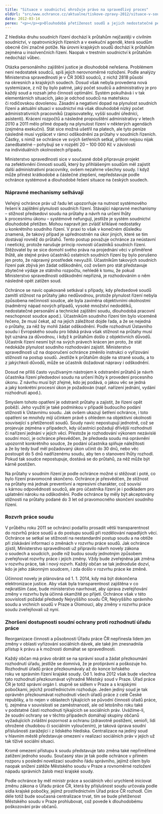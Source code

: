 ```yaml
---
title: "Situace v soudnictví ohrožuje právo na spravedlivý proces"
oldUrl: "src/www.ochrance.cz/aktualne/tiskove-zpravy-2012/situace-v-soudnictvi-ohrozuje-pravo-na-spravedlivy-proces"
date: 2012-03-14
perex: "<p></p><p>Dlouhodobá přetíženost soudů a jejich nedostatečné personální a technické zajištění vedou k porušování ústavně zaručeného práva na spravedlivý proces a tedy i práva na to, aby věc byla rozhodnuta v přiměřené lhůtě. Jde o stále častější jev, s nímž se ochránce při vyřizování podnětů z oblasti státní správy soudů setkává. Jestliže jsou za této situace soudům přidávány další rozsáhlé povinnosti, jedná se podle ochránce o nerozvážné ohrožení životaschopnosti justice, jehož důsledkem nutně musí být zhoršený přístup k právu.</p>"
---
```


<!-- imported from the old website -->

<p>Z hlediska druhu soudních řízení dochází k průtahům nejčastěji v civilním soudnictví, v opatrovnických řízeních a v exekuční agendě, která soudům obecně činí značné potíže. Na úrovni krajských soudů dochází k průtahům zejména u insolvenčních řízení. Naopak v trestním soudnictví k průtahům nedochází vůbec. </p><p>Otázka personálního zajištění justice je dlouhodobě neřešena. Problémem není nedostatek soudců, spíš jejich nerovnoměrné rozložení. Podle analýzy Ministerstva spravedlnosti je v ČR 3063 soudců, z nichž 2818 působí na okresních a krajských soudech. Dosud však nebyla provedena nová systemizace, z níž by bylo patrné, jaký počet soudců a administrativy je pro každý soud a rozsah jeho činnosti optimální. Systém pokulhává i v tak elementárních situacích, jako je odchod soudců na mateřskou či rodičovskou dovolenou. Zásadní a negativní dopad na plynulost soudních řízení a aktuální situaci v soudnictví má však dlouhodobě nízký počet administrativních pracovníků (zapisovatelky, vyšší soudní úředníci, asistenti). Krácení rozpočtů a následné propouštění administrativy v letech 2010 a 2011 mělo přímé dopady na plynulost řízení v některých agendách (zejména exekuční). Stát sice možná ušetřil na platech, ale tyto peníze následně musí vyplácet v rámci odškodnění za průtahy v soudních řízeních. Částky, s nimiž se ochránce ve svých šetřeních setkal, přitom nejsou nijak zanedbatelné – pohybují se v rozpětí 20 – 100 000 Kč v závislosti na individuálních okolnostech případu. </p><p>Ministerstvo spravedlnosti sice v současné době připravuje projekt na zefektivnění činnosti soudů, který by přihlášeným soudům měl zajistit další administrativní pracovníky, ovšem nezahrne všechny soudy. I když může přinést krátkodobé a částečné zlepšení, nepředstavuje podle ochránce systémové a dlouhodobé řešení situace na českých soudech.</p><h3>Nápravné mechanismy selhávají</h3><p>Veřejný ochránce práv už řadu let upozorňuje na nutnost systémového řešení k zajištění plynulosti soudních řízení. Stávající nápravné mechanismy &ndash; stížnost předsedovi soudu na průtahy a návrh na určení lhůty k procesnímu úkonu – systémově nefungují, jestliže je systém soudnictví dlouhodobě přetížen. Mohou napravit jen zvlášť křiklavé nedostatky u konkrétního soudního řízení. V praxi to však v konečném důsledku znamená, že takový případ je upřednostněn na úkor jiných, které se tím dostávají rovněž do průtahů. Tento postup považuje ochránce za neústavní i neetický, protože narušuje princip rovnosti účastníků soudních řízení. Stěžovatel by se sice domohl svého práva na projednání věci v přiměřené lhůtě, ale stejné právo účastníků ostatních soudních řízení by bylo porušeno jen proto, že nápravný prostředek nevyužili. Účastníkům takových soudních řízení pak zbývá jen žádat odškodnění, což ovšem pro stát představuje zbytečné výdaje ze státního rozpočtu, nehledě k tomu, že pokud Ministerstvo spravedlnosti odškodnění nepřizná, je rozhodováním o něm následně opět zatížen soud.</p><p>Ochránce se navíc opakovaně setkával s případy, kdy předsedové soudů zamítli stížnost na průtahy jako nedůvodnou, protože plynulost řízení nebyla způsobena nečinností soudce, ale byla zaviněna objektivními okolnostmi (nadměrný nápad nových případů, vysoké množství nedodělků, nedostatečné personální a technické zajištění soudu, dlouhodobá pracovní neschopnost soudce apod.). Účastníkům soudního řízení tím bylo víceméně řečeno, že musí čekat, až na jejich záležitost dojde řada, a že se nejedná o průtahy, za něž by mohli žádat odškodnění. Podle rozhodnutí Ústavního soudu i Evropského soudu pro lidská práva však stížnost na průtahy musí být uznána za důvodnou, i když k průtahům došlo z objektivních důvodů. Účastník řízení nesmí být na svých právech krácen jen proto, že stát nedokáže plynulost soudního rozhodování zajistit. Ministerstvo spravedlnosti už na doporučení ochránce změnilo instrukci o vyřizování stížností na postup soudů. Jestliže k průtahům dojde na straně soudu, a to z jakýchkoli důvodů, může se účastník dožadovat nápravy i odškodnění.</p><p>Dosud ne příliš často využívaným nástrojem k odstranění průtahů je návrh účastníka řízení předsedovi soudu na určení lhůty k provedení procesního úkonu. Z návrhu musí být zřejmé, kdo jej podává, o jakou věc se jedná a jaký konkrétní procesní úkon je požadován (např. nařízení jednání, vydání rozhodnutí apod.). </p><p>Smyslem tohoto opatření je odstranit průtahy a zajistit, že řízení opět poběží. Jeho využití je také podmínkou v případě budoucího podání stížnosti k Ústavnímu soudu. Jak ovšem ukazují šetření ochránce, i toto opatření se mnohdy míjí účinkem právě s ohledem na objektivní okolnosti související s přetížeností soudů. Soudy navíc nepostupují jednotně, což se projevuje zejména v případech, kdy účastníci požadují dřívější rozhodnutí či nařízení jednání v jejich věci. Přestože je rozhodování výkonem nezávislé soudní moci, je ochránce přesvědčen, že předseda soudu má oprávnění upozornit konkrétního soudce, že podání účastníka splňuje náležitosti a že by tedy buď měl požadovaný úkon učinit do 30 dnů, nebo věc postoupit do 5 dnů nadřízenému soudu, aby ten o stanovení lhůty rozhodl. Pokud tak soudce nepostupuje, dostává se do průtahů, za něž může být kárně postižen.</p><p>Na průtahy v soudním řízení je podle ochránce možné si stěžovat i poté, co bylo řízení pravomocně skončeno. Ochránce je přesvědčen, že stížnost na průtahy má jednak preventivní a represivní charakter, což souvisí s kárnou odpovědností soudců, ale pro účastníka řízení je i podkladem pro uplatnění nároku na odškodnění. Podle ochránce by měly být akceptovány stížnosti na průtahy podané do 3 let od pravomocného skončení soudního řízení.</p><h3>Rozvrh práce soudu</h3><p>V průběhu roku 2011 se ochránci podařilo prosadit větší transparentnost do rozvrhů práce soudů a do postupu soudů při rozdělování napadlých věcí. Ochránce se setkal se stížností na nestandardní postup soudu a na obtíže při získávání informací o změnách v rozvrhu práce soudů. Jak ochránce zjistil, Ministerstvo spravedlnosti už připravilo návrh novely zákona o soudech a soudcích, podle níž budou soudy jednotným způsobem zveřejňovat rozvrhy práce i jejich změny. Vždy bude zveřejněna jak změna v rozvrhu práce, tak i nový rozvrh. Každý občan se tak jednoduše dozví, kdo je jeho zákonným soudcem, i zda došlo v rozvrhu práce ke změně.</p><p>Účinnost novely je plánována od 1. 1. 2014, kdy má být dokončena elektronizace justice. Aby však byla transparentnost zajištěna v co nejkratším čase, bude ministerstvo navrhovat, aby úprava zveřejňování změny v rozvrhu byla účinná okamžitě po přijetí. Ochránce však v této souvislosti požádal předsedy Nejvyššího soudu ČR, Nejvyššího správního soudu a vrchních soudů v Praze a Olomouci, aby změny v rozvrhu práce soudu zveřejňovali už nyní.</p><h3>Zhoršení dostupnosti soudní ochrany proti rozhodnutí úřadu práce</h3><p>Reorganizace činnosti a působnosti Úřadu práce ČR nepřinesla lidem jen změny v oblasti vyřizování sociálních dávek, ale také jim znesnadnila přístup k právu a k možnosti domáhat se spravedlnosti.</p><p>Každý občan má právo obrátit se na správní soud a žádat přezkoumání rozhodnutí úřadu, jestliže se domnívá, že je protiprávní a poškozuje ho. Rozhodnutí úřadů práce přezkoumávaly až do konce loňského roku ve správním řízení krajské soudy. Od 1. ledna 2012 však bude všechna tato rozhodnutí přezkoumávat výhradně Městský soud v Praze. Úřad práce ČR je totiž správní orgán I. stupně se sídlem v Praze a s krajskými pobočkami, jejichž prostřednictvím rozhoduje. Jeden jediný soud je tak oprávněn přezkoumávat rozhodnutí všech úřadů práce z celé České republiky, a to nejen v oblastech týkajících se původní činnosti úřadů práce, tj. zejména v souvislosti se zaměstnaností, ale od letošního roku také v podstatné části rozhodnutí týkajících se sociálních práv. Uvážíme-li, že soudní ochrany se v těchto případech domáhají skupiny občanů vyžadujících zvláštní pozornost a ochranu (zdravotně postižení, senioři, lidi ohrožené chudobou či sociálním vyloučením), je taková úprava soudní příslušnosti zarážející i z lidského hlediska. Centralizace na jediný soud v hlavním městě představuje omezení v realizaci sociálních práv v jejich už tak tíživé sociální situaci. </p><p>Kromě omezení přístupu k soudu představuje tato změna také nepřiměřené zatížení jednoho soudu. Současný stav je tak podle ochránce v přímém rozporu s poslední novelizací soudního řádu správního, jejímž cílem bylo naopak snížení zátěže Městského soudu v Praze a rovnoměrné rozložení nápadu správních žalob mezi krajské soudy.</p><p>Podle ochránce by měl ministr práce a sociálních věcí urychleně iniciovat změnu zákona o Úřadu práce ČR, která by příslušnost soudu určovala podle sídla krajské pobočky, jejímž prostřednictvím Úřad práce ČR rozhodl. Čím déle totiž bude současná centralizace trvat, tím se bude přetíženost Městského soudu v Praze prohlubovat, což povede k dlouhodobému poškozování práv občanů.</p>
